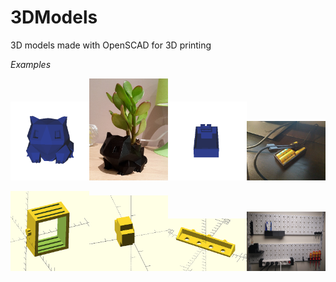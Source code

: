# 3DModels
3D models made with OpenSCAD for 3D printing

*Examples*
<p align="center">
<img width="25%" src="/docs/bulbizard_flower_preview.gif"/><img width="25%" src="/docs/irl_bulbizard_preview.jpg"/><img width="25%" src="/docs/mouse_bungee_preview.gif"/><img width="25%" src="/docs/irl_mouse_bungee_preview.jpg"/>

 <img width="25%" src="/docs/power_outlet_preview.png"/><img width="25%" src="/docs/cross_support_preview.png"/><img width="25%" src="/docs/screwdriver_preview.png"/><img width="25%" src="/docs/irl_pegboard_preview.jpg"/>
</p>
